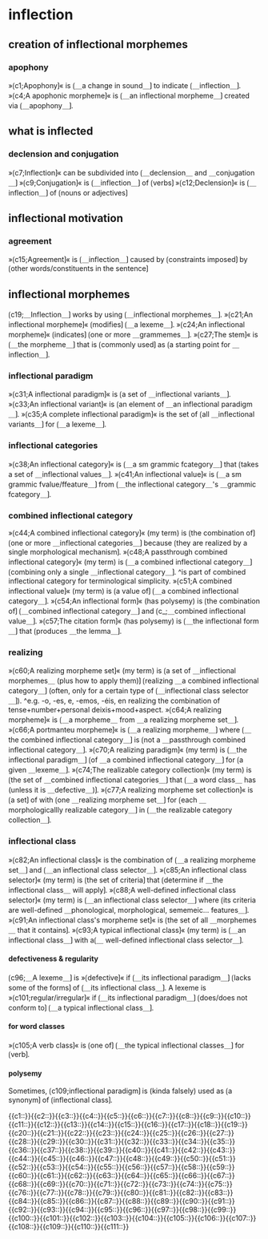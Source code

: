 # inflection

## creation of inflectional morphemes

### apophony

»⟮c1;Apophony⟯« is ⟮＿a change in sound＿⟯ to indicate ⟮＿inflection＿⟯.
»⟮c4;A apophonic morpheme⟯« is ⟮＿an inflectional morpheme＿⟯ created via ⟮＿apophony＿⟯.

## what is inflected

### declension and conjugation

»⟮c7;Inflection⟯« can be subdivided into ⟮＿declension＿ and ＿conjugation＿⟯
»⟮c9;Conjugation⟯« is ⟮＿inflection＿⟯ of ⟮verbs⟯
»⟮c12;Declension⟯« is ⟮＿inflection＿⟯ of ⟮nouns or adjectives⟯

## inflectional motivation

### agreement

»⟮c15;Agreement⟯« is ⟮＿inflection＿⟯ caused by ⟮constraints imposed⟯ by ⟮other words/constituents in the sentence⟯

## inflectional morphemes

⟮c19;＿Inflection＿⟯ works by using ⟮＿inflectional morphemes＿⟯.
»⟮c21;An inflectional morpheme⟯« ⟮modifies⟯ ⟮＿a lexeme＿⟯.
»⟮c24;An inflectional morpheme⟯« ⟮indicates⟯ ⟮one or more ＿grammemes＿⟯.
»⟮c27;The stem⟯« is ⟮＿the morpheme＿⟯ that is ⟮commonly used⟯ as ⟮a starting point for ＿inflection＿⟯.

### inflectional paradigm

»⟮c31;A inflectional paradigm⟯« is ⟮a set of ＿inflectional variants＿⟯.
»⟮c33;An inflectional variant⟯« is ⟮an element of ＿an inflectional paradigm＿⟯.
»⟮c35;A complete inflectional paradigm⟯« is the set of ⟮all ＿inflectional variants＿⟯ for ⟮＿a lexeme＿⟯.

### inflectional categories

»⟮c38;An inflectional category⟯« is ⟮＿a sm grammic fcategory＿⟯ that ⟮takes a set of ＿inflectional values＿⟯.
»⟮c41;An inflectional value⟯« is ⟮＿a sm grammic fvalue/ffeature＿⟯ from ⟮＿the inflectional category＿'s ＿grammic fcategory＿⟯.

### combined inflectional category

»⟮c44;A combined inflectional category⟯« (my term) is ⟮the combination of⟯ ⟮one or more ＿inflectional categories＿⟯ because ⟮they are realized by a single morphological mechanism⟯.
»⟮c48;A passthrough combined inflectional category⟯« (my term) is ⟮＿a combined inflectional category＿⟯ ⟮combining only a single ＿inflectional category＿⟯.
^is part of combined inflectional category for terminological simplicity.
»⟮c51;A combined inflectional value⟯« (my term) is ⟮a value of⟯ ⟮＿a combined inflectional category＿⟯.
»⟮c54;An inflectional form⟯« (has polysemy) is ⟮the combination of⟯ ⟮＿combined inflectional category＿⟯ and ⟮c_;＿combined inflectional value＿⟯.
»⟮c57;The citation form⟯« (has polysemy) is ⟮＿the inflectional form＿⟯ that ⟮produces ＿the lemma＿⟯.

### realizing

»⟮c60;A realizing morpheme set⟯« (my term) is ⟮a set of ＿inflectional morphemes＿ (plus how to apply them)⟯ ⟮realizing ＿a combined inflectional category＿⟯ (often, only for a certain type of ⟮＿inflectional class selector＿⟯).
^e.g. -o, -es, e, -emos, -éis, en realizing the combination of tense+number+personal deixis+mood+aspect.
»⟮c64;A realizing morpheme⟯« is ⟮＿a morpheme＿ from ＿a realizing morpheme set＿⟯.
»⟮c66;A portmanteu morpheme⟯« is ⟮＿a realizing morpheme＿⟯ where ⟮＿the combined inflectional category＿⟯ is ⟮not a ＿passthrough combined inflectional category＿⟯.
»⟮c70;A realizing paradigm⟯« (my term) is ⟮＿the inflectional paradigm＿⟯ ⟮of ＿a combined inflectional category＿⟯ for ⟮a given ＿lexeme＿⟯.
»⟮c74;The realizable category collection⟯« (my term) is ⟮the set of ＿combined inflectional categories＿⟯ that ⟮＿a word class＿ has (unless it is ＿defective＿)⟯.
»⟮c77;A realizing morpheme set collection⟯« is ⟮a set⟯ of with ⟮one ＿realizing morpheme set＿⟯ for ⟮each ＿morphologicallly realizable category＿⟯ in ⟮＿the realizable category collection＿⟯.

### inflectional class

»⟮c82;An inflectional class⟯« is the combination of ⟮＿a realizing morpheme set＿⟯ and ⟮＿an inflectional class selector＿⟯.
»⟮c85;An inflectional class selector⟯« (my term) is ⟮the set of criteria⟯ that ⟮determine if ＿the inflectional class＿ will apply⟯.
»⟮c88;A well-defined inflectional class selector⟯« (my term) is ⟮＿an inflectional class selector＿⟯ where ⟮its criteria are well-defined ＿phonological, morphological, sememeic... features＿⟯.
»⟮c91;An inflectional class's morpheme set⟯« is ⟮the set of all ＿morphemes＿ that it contains⟯.
»⟮c93;A typical inflectional class⟯« (my term) is ⟮＿an inflectional class＿⟯ with a⟮＿ well-defined inflectional class selector＿⟯.

#### defectiveness & regularity

⟮c96;＿A lexeme＿⟯ is »⟮defective⟯« if ⟮＿its inflectional paradigm＿⟯ ⟮lacks some of the forms⟯ of ⟮＿its inflectional class＿⟯.
A lexeme is »⟮c101;regular/irregular⟯« if ⟮＿its inflectional paradigm＿⟯ ⟮does/does not conform to⟯ ⟮＿a typical inflectional class＿⟯.

#### for word classes

»⟮c105;A verb class⟯« is ⟮one of⟯ ⟮＿the typical inflectional classes＿⟯ for ⟮verb⟯.

#### polysemy

Sometimes, ⟮c109;inflectional paradigm⟯ is (kinda falsely) used as ⟮a synonym⟯ of ⟮inflectional class⟯.

<span class='cloze-dump'>{{c1::}}{{c2::}}{{c3::}}{{c4::}}{{c5::}}{{c6::}}{{c7::}}{{c8::}}{{c9::}}{{c10::}}{{c11::}}{{c12::}}{{c13::}}{{c14::}}{{c15::}}{{c16::}}{{c17::}}{{c18::}}{{c19::}}{{c20::}}{{c21::}}{{c22::}}{{c23::}}{{c24::}}{{c25::}}{{c26::}}{{c27::}}{{c28::}}{{c29::}}{{c30::}}{{c31::}}{{c32::}}{{c33::}}{{c34::}}{{c35::}}{{c36::}}{{c37::}}{{c38::}}{{c39::}}{{c40::}}{{c41::}}{{c42::}}{{c43::}}{{c44::}}{{c45::}}{{c46::}}{{c47::}}{{c48::}}{{c49::}}{{c50::}}{{c51::}}{{c52::}}{{c53::}}{{c54::}}{{c55::}}{{c56::}}{{c57::}}{{c58::}}{{c59::}}{{c60::}}{{c61::}}{{c62::}}{{c63::}}{{c64::}}{{c65::}}{{c66::}}{{c67::}}{{c68::}}{{c69::}}{{c70::}}{{c71::}}{{c72::}}{{c73::}}{{c74::}}{{c75::}}{{c76::}}{{c77::}}{{c78::}}{{c79::}}{{c80::}}{{c81::}}{{c82::}}{{c83::}}{{c84::}}{{c85::}}{{c86::}}{{c87::}}{{c88::}}{{c89::}}{{c90::}}{{c91::}}{{c92::}}{{c93::}}{{c94::}}{{c95::}}{{c96::}}{{c97::}}{{c98::}}{{c99::}}{{c100::}}{{c101::}}{{c102::}}{{c103::}}{{c104::}}{{c105::}}{{c106::}}{{c107::}}{{c108::}}{{c109::}}{{c110::}}{{c111::}}</span>